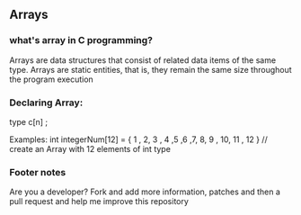 ## Arrays

### what's array in C programming?
Arrays are data structures that consist of related data items of the same type.
Arrays are static entities, that is, they remain the same size throughout the program execution

### Declaring Array:

type c[n] ; 

Examples:
int integerNum[12] = { 1 , 2, 3 , 4 ,5 ,6 ,7, 8, 9 , 10, 11 , 12 } // create an Array with 12 elements of int type


### Footer notes

Are you a developer? 
Fork and add more information, patches and then a pull request and help me improve this repository